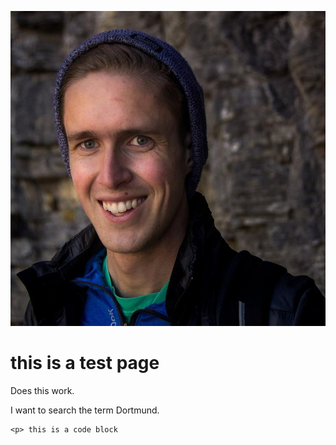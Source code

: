 ![Profile](/uploads/profile.jpg "Profile")<!-- TITLE: Test Page -->
<!-- SUBTITLE: A quick summary of Test Page -->

# this is a test page
Does this work.

I want to search the term Dortmund.

```
<p> this is a code block
```